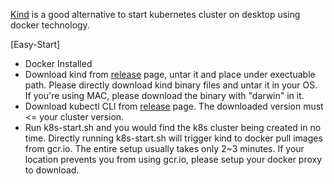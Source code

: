 [Kind](https://kind.sigs.k8s.io/docs/user/quick-start/) is a good alternative to start kubernetes cluster on desktop using docker technology. 

[Easy-Start]
* Docker Installed
* Download kind from [release](https://github.com/kubernetes-sigs/kind/releases) page, untar it and place under exectuable path. 
   Please directly download kind binary files and untar it in your OS. If you're using MAC, please download the binary with "darwin" in it. 
* Download kubectl CLI from [release](https://github.com/kubernetes/kubernetes/releases) page. The downloaded version must <= your cluster version. 
* Run k8s-start.sh and you would find the k8s cluster being created in no time. 
   Directly running k8s-start.sh will trigger kind to docker pull images from gcr.io. The entire setup usually takes only 2~3 minutes. If your location prevents you from using gcr.io, please setup your docker proxy to download.
